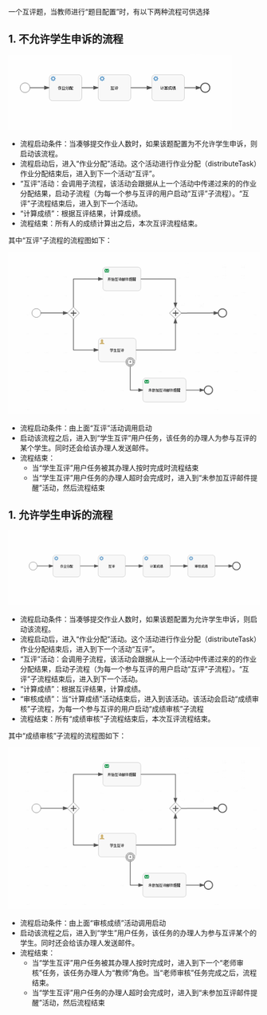 一个互评题，当教师进行“题目配置”时，有以下两种流程可供选择
## 1. 不允许学生申诉的流程

![peerassessmentNonVerify.png](./pictures/peerassessmentNonVerify.png)

* 流程启动条件：当凑够提交作业人数时，如果该题配置为不允许学生申诉，则启动该流程。
* 流程启动后，进入“作业分配”活动。这个活动进行作业分配（distributeTask）作业分配结束后，进入到下一个活动“互评”。
* “互评”活动：会调用子流程，该活动会跟据从上一个活动中传递过来的的作业分配结果，启动子流程（为每一个参与互评的用户启动“互评”子流程）。“互评”子流程结束后，进入到下一个活动。
* “计算成绩”：根据互评结果，计算成绩。
*  流程结束：所有人的成绩计算出之后，本次互评流程结束。

其中“互评”子流程的流程图如下：

![peerassessment.png](./pictures/peerassessment.png)
* 流程启动条件：由上面“互评”活动调用启动
* 启动该流程之后，进入到“学生互评”用户任务，该任务的办理人为参与互评的某个学生。同时还会给该办理人发送邮件。
* 流程结束：
    + 当“学生互评”用户任务被其办理人按时完成时流程结束
    + 当“学生互评”用户任务的办理人超时会完成时，进入到“未参加互评邮件提醒”活动，然后流程结束
    
    
## 1. 允许学生申诉的流程

![peerassessmentWithVerify.png](./pictures/peerassessmentWithVerify.png)

* 流程启动条件：当凑够提交作业人数时，如果该题配置为允许学生申诉，则启动该流程。
* 流程启动后，进入“作业分配”活动。这个活动进行作业分配（distributeTask）作业分配结束后，进入到下一个活动“互评”。
* “互评”活动：会调用子流程，该活动会跟据从上一个活动中传递过来的的作业分配结果，启动子流程（为每一个参与互评的用户启动“互评”子流程）。“互评”子流程结束后，进入到下一个活动。
* “计算成绩”：根据互评结果，计算成绩。
* “审核成绩”：当“计算成绩”活动结束后，进入到该活动。该活动会启动“成绩审核”子流程，为每一个参与互评的用户启动“成绩审核”子流程
*  流程结束：所有“成绩审核”子流程结束后，本次互评流程结束。

其中“成绩审核”子流程的流程图如下：

![peerassessment.png](./pictures/peerassessment.png)
* 流程启动条件：由上面“审核成绩”活动调用启动
* 启动该流程之后，进入到“学生”用户任务，该任务的办理人为参与互评某个的学生。同时还会给该办理人发送邮件。
* 流程结束：
    + 当“学生互评”用户任务被其办理人按时完成时，进入到下一个“老师审核”任务，该任务办理人为“教师”角色。当“老师审核”任务完成之后，流程结束。
    + 当“学生互评”用户任务的办理人超时会完成时，进入到“未参加互评邮件提醒”活动，然后流程结束
    